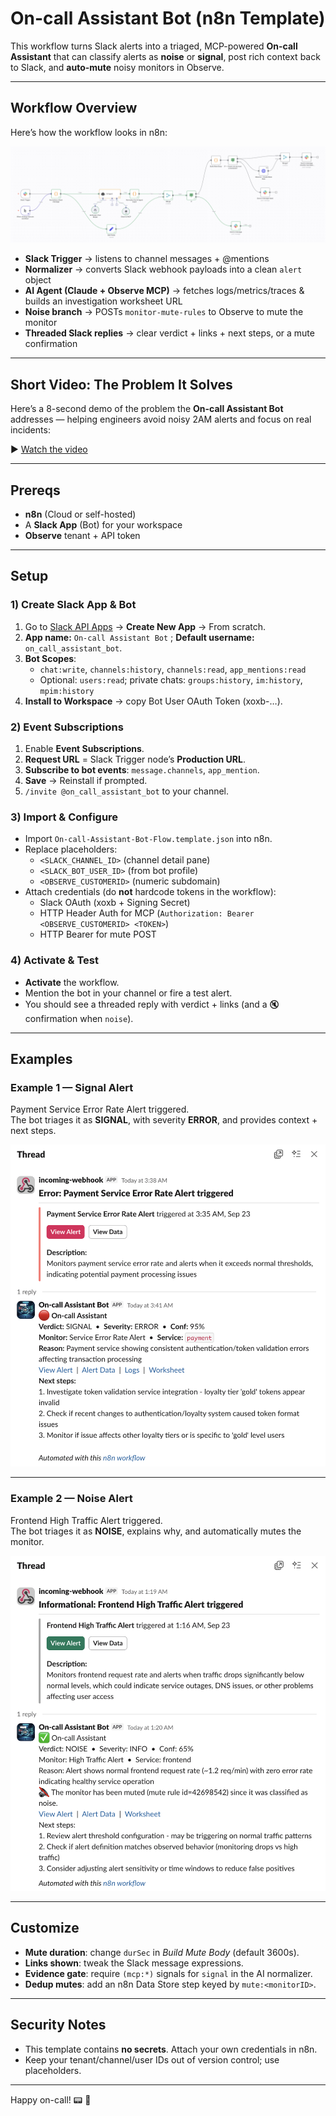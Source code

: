 # On-call Assistant Bot (n8n Template)

This workflow turns Slack alerts into a triaged, MCP-powered **On-call Assistant** that can classify alerts as **noise** or **signal**, post rich context back to Slack, and **auto-mute** noisy monitors in Observe.

---

## Workflow Overview

Here’s how the workflow looks in n8n:

![On-call Assistant Bot Workflow](/images/n8n_workflow.png)

- **Slack Trigger** → listens to channel messages + @mentions  
- **Normalizer** → converts Slack webhook payloads into a clean `alert` object  
- **AI Agent (Claude + Observe MCP)** → fetches logs/metrics/traces & builds an investigation worksheet URL  
- **Noise branch** → POSTs `monitor-mute-rules` to Observe to mute the monitor  
- **Threaded Slack replies** → clear verdict + links + next steps, or a mute confirmation  

---

## Short Video: The Problem It Solves

Here’s a 8-second demo of the problem the **On-call Assistant Bot** addresses — helping engineers avoid noisy 2AM alerts and focus on real incidents:

▶️ [Watch the video](videos/Alex_is_an_on-call_engineer.mp4)

---

## Prereqs
- **n8n** (Cloud or self-hosted)  
- A **Slack App** (Bot) for your workspace  
- **Observe** tenant + API token  

---

## Setup

### 1) Create Slack App & Bot
1. Go to [Slack API Apps](https://api.slack.com/apps) → **Create New App** → From scratch.  
2. **App name:** `On-call Assistant Bot` ; **Default username:** `on_call_assistant_bot`.  
3. **Bot Scopes**:  
   - `chat:write`, `channels:history`, `channels:read`, `app_mentions:read`  
   - Optional: `users:read`; private chats: `groups:history`, `im:history`, `mpim:history`  
4. **Install to Workspace** → copy Bot User OAuth Token (xoxb-…).  

### 2) Event Subscriptions
1. Enable **Event Subscriptions**.  
2. **Request URL** = Slack Trigger node’s **Production URL**.  
3. **Subscribe to bot events**: `message.channels`, `app_mention`.  
4. **Save** → Reinstall if prompted.  
5. `/invite @on_call_assistant_bot` to your channel.  

### 3) Import & Configure
- Import `On-call-Assistant-Bot-Flow.template.json` into n8n.  
- Replace placeholders:
  - `<SLACK_CHANNEL_ID>` (channel detail pane)  
  - `<SLACK_BOT_USER_ID>` (from bot profile)  
  - `<OBSERVE_CUSTOMERID>` (numeric subdomain)  
- Attach credentials (do **not** hardcode tokens in the workflow):
  - Slack OAuth (xoxb + Signing Secret)  
  - HTTP Header Auth for MCP (`Authorization: Bearer <OBSERVE_CUSTOMERID> <TOKEN>`)  
  - HTTP Bearer for mute POST  

### 4) Activate & Test
- **Activate** the workflow.  
- Mention the bot in your channel or fire a test alert.  
- You should see a threaded reply with verdict + links (and a :mute: confirmation when `noise`).  

---

## Examples

### Example 1 — **Signal Alert**

Payment Service Error Rate Alert triggered.  
The bot triages it as **SIGNAL**, with severity **ERROR**, and provides context + next steps.

![Signal Example](/images/signal.png)

---

### Example 2 — **Noise Alert**

Frontend High Traffic Alert triggered.  
The bot triages it as **NOISE**, explains why, and automatically mutes the monitor.

![Noise Example](/images/noise.png)

---

## Customize
- **Mute duration**: change `durSec` in *Build Mute Body* (default 3600s).  
- **Links shown**: tweak the Slack message expressions.  
- **Evidence gate**: require `(mcp:*)` signals for `signal` in the AI normalizer.  
- **Dedup mutes**: add an n8n Data Store step keyed by `mute:<monitorID>`.  

---

## Security Notes
- This template contains **no secrets**. Attach your own credentials in n8n.  
- Keep your tenant/channel/user IDs out of version control; use placeholders.  

---

Happy on-call! :pager: :robot:

